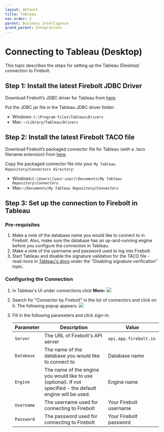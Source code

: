 ```yaml
---
layout: default
title: Tableau
nav_order: 3
parent: Business intelligence
grand_parent: Integrations
---
```


# Connecting to Tableau (Desktop)

This topic describes the steps for setting up the Tableau (Desktop) connection to Firebolt.

## Step 1: Install the latest Firebolt JDBC Driver

Download Firebolt’s JDBC driver for Tableau from [here](../connecting-via-jdbc.md).

Put the JDBC jar file in the Tableau JDBC driver folder:

* Windows: `C:\Program Files\Tableau\Drivers`
* Mac: `~/Library/Tableau/Drivers`

## Step 2: Install the latest Firebolt TACO file

Download Firebolt’s packaged connector file for Tableau (with a .taco filename extension) from [here](https://firebolt-publishing-public.s3.amazonaws.com/repo/Tableau/firebolt_connector.taco).

Copy the packaged connector file into your `My Tableau Repository/Connectors directory`:

* Windows:_`C:\Users\[your-user]\Documents\My Tableau Repository\Connectors`_
* Mac:_`~/Documents/My Tableau Repository/Connectors`_

## Step 3: Set up the connection to Firebolt in Tableau

### Pre-requisites

1. Make a note of the database name you would like to connect to in Firebolt. Also, make sure the database has an up-and-running engine before you configure the connection in Tableau.
2. Make a note of the username and password used to log into Firebolt.
3. Start Tableau and disable the signature validation for the TACO file - read more in [Tableau's docs](https://tableau.github.io/connector-plugin-sdk/docs/run-taco) under the "Disabling signature verification" topic.

### Configuring the Connection

1. In Tableau's UI under connections click **More:** ![](../../.gitbook/assets/screen-shot-2021-03-22-at-16.53.10.png)
2. Search for "Connector by Firebolt" in the list of connectors and click on it. The following popup appears: ![](../../.gitbook/assets/screen-shot-2021-03-22-at-16.55.34.png)
3.  Fill in the following parameters and click sign-in:

    | Parameter  | Description                                                                                                  | Value                  |
    | ---------- | ------------------------------------------------------------------------------------------------------------ | ---------------------- |
    | `Server`   | The URL of Firebolt's API server                                                                             | `api.app.firebolt.io`  |
    | `Database` | The name of the database you would like to connect to                                                        | Database name          |
    | `Engine`   | The name of the engine you would like to use (optional). If not specified - the default engine will be used. | Engine name            |
    | `Username` | The username used for connecting to Firebolt                                                                 | Your Firebolt username |
    | `Password` | The password used for connecting to Firebolt                                                                 | Your Firebolt password |
